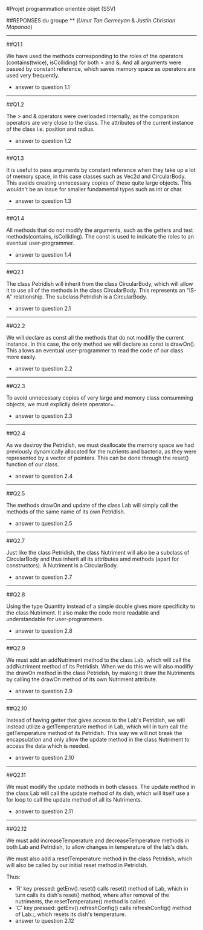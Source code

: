 #Projet programmation orientée objet (SSV)

##REPONSES du groupe ** (*Umut Tan Germeyan* & *Justin Christian Mapanao*) 

*******************************************************
##Q1.1

We have used the methods corresponding to the roles of the operators
(contains(twice), isColliding) for both > and &. And all arguments were
passed by constant reference, which saves memory space as operators are
used very frequently. 
- answer to question 1.1

*******************************************************
##Q1.2

The > and & operators were overloaded internally, as the comparison
operators are very close to the class. The attributes of the current
instance of the class i.e. position and radius.
- answer to question 1.2

*******************************************************
##Q1.3

It is useful to pass arguments by constant reference when they take up
a lot of memory space, in this case classes such as Vec2d and CircularBody.
This avoids creating unnecessary copies of these quite large objects.
This wouldn't be an issue for smaller fundamental types such as int or char.
- answer to question 1.3

*******************************************************

##Q1.4

All methods that do not modify the arguments, such as the getters and
test methods(contains, isColliding). The const is used to indicate
the roles to an eventual user-programmer.
- answer to question 1.4

*******************************************************

##Q2.1

The class Petridish will inherit from the class CircularBody, which will
allow it to use all of the methods in the class CircularBody. This represents
an "IS-A" relationship. The subclass Petridish is a CircularBody.
- answer to question 2.1

*******************************************************

##Q2.2

We will declare as const all the methods that do not modifiy the 
current instance. In this case, the only method we will declare as
const is drawOn(). This allows an eventual user-programmer to read 
the code of our class more easily.
- answer to question 2.2

*******************************************************

##Q2.3

To avoid unnecessary copies of very large and memory class consumming
objects, we must explicily delete operator=.
- answer to question 2.3

*******************************************************

##Q2.4

As we destroy the Petridish, we must deallocate the memory space we had 
previously dynamically allocated for the nutrients and bacteria, as they were
represented by a vector of pointers. This can be done through the 
reset() function of our class.
- answer to question 2.4

*******************************************************

##Q2.5

The methods drawOn and update of the class Lab will simply
call the methods of the same name of its own Petridish.
- answer to question 2.5

*******************************************************

##Q2.7

Just like the class Petridish, the class Nutriment will
also be a subclass of CircularBody and thus inherit all
its attributes amd methods (apart for constructors).
A Nutriment is a CircularBody.
- answer to question 2.7

*******************************************************

##Q2.8

Using the type Quantity instead of a simple double gives more
specificity to the class Nutriment. It also make the code 
more readable and understandable for user-programmers.
- answer to question 2.8

*******************************************************

##Q2.9

We must add an addNutriment method to the class Lab, which
will call the addNutriment method of its Petridish. When we
do this we will also modifiy the drawOn method in the class Petridish,
by making it draw the Nutriments by calling the drawOn method
of its own Nutriment attribute.
- answer to question 2.9

*******************************************************

##Q2.10

Instead of having getter that gives access to the Lab's
Petridish, we will instead utilize a getTemperature method in Lab,
which will in turn call the getTemperature method of its Petridish.
This way we will not break the encapsulation and only allow the update
method in the class Nutriment to access the data which is needed.
- answer to question 2.10

*******************************************************

##Q2.11

We must modify the update methods in both classes. The update method
in the class Lab will call the update method of its dish, which will
itself use a for loop to call the update method of all its Nutriments.
- answer to question 2.11

*******************************************************

##Q2.12

We must add increaseTemperature and decreaseTemperature methods in 
both Lab and Petridish, to allow changes in temperature of the lab's
dish.

We must also add a resetTemperature method in the class Petridish,
which will also be called by our initial reset method in Petridish.

Thus:
- 'R' key pressed: getEnv().reset() calls reset() method of Lab,
  which in turn calls its dish's reset() method, where after removal
  of the nutriments, the resetTemperature() method is called.
- 'C' key pressed: getEnv().refreshConfig() calls refreshConfig()
  method of Lab::, which resets its dish's temperature.  
- answer to question 2.12










